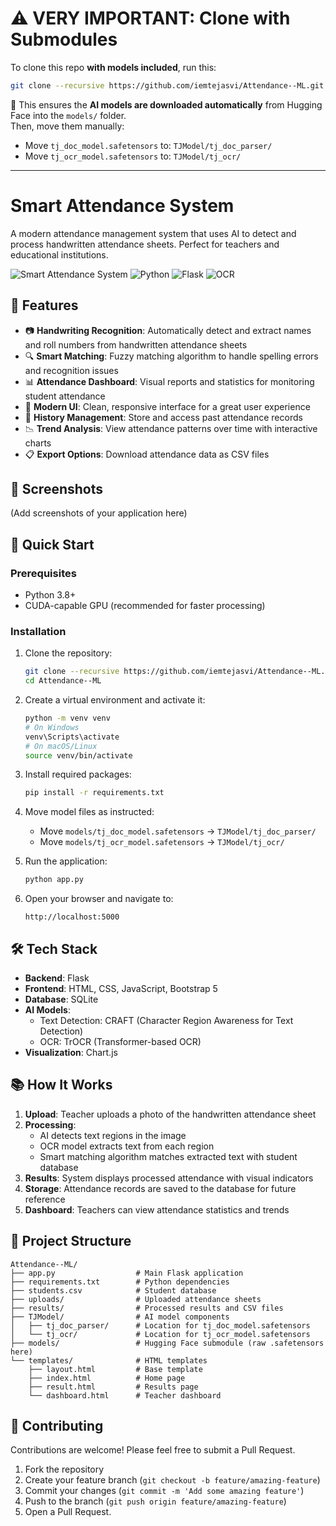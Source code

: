 # ⚠️ VERY IMPORTANT: Clone with Submodules

To clone this repo **with models included**, run this:

```bash
git clone --recursive https://github.com/iemtejasvi/Attendance--ML.git
```

🔁 This ensures the **AI models are downloaded automatically** from Hugging Face into the `models/` folder.  
Then, move them manually:

- Move `tj_doc_model.safetensors` to: `TJModel/tj_doc_parser/`
- Move `tj_ocr_model.safetensors` to: `TJModel/tj_ocr/`

---

# Smart Attendance System

A modern attendance management system that uses AI to detect and process handwritten attendance sheets. Perfect for teachers and educational institutions.

![Smart Attendance System](https://img.shields.io/badge/Smart-Attendance-4361ee)
![Python](https://img.shields.io/badge/Python-3.8+-blue)
![Flask](https://img.shields.io/badge/Flask-2.0+-green)
![OCR](https://img.shields.io/badge/OCR-AI%20Powered-orange)

## 🌟 Features

- 📷 **Handwriting Recognition**: Automatically detect and extract names and roll numbers from handwritten attendance sheets  
- 🔍 **Smart Matching**: Fuzzy matching algorithm to handle spelling errors and recognition issues  
- 📊 **Attendance Dashboard**: Visual reports and statistics for monitoring student attendance  
- 📱 **Modern UI**: Clean, responsive interface for a great user experience  
- 📁 **History Management**: Store and access past attendance records  
- 📉 **Trend Analysis**: View attendance patterns over time with interactive charts  
- 📋 **Export Options**: Download attendance data as CSV files  

## 📸 Screenshots

(Add screenshots of your application here)

## 🚀 Quick Start

### Prerequisites

- Python 3.8+  
- CUDA-capable GPU (recommended for faster processing)

### Installation

1. Clone the repository:
   ```bash
   git clone --recursive https://github.com/iemtejasvi/Attendance--ML.git
   cd Attendance--ML
   ```

2. Create a virtual environment and activate it:
   ```bash
   python -m venv venv
   # On Windows
   venv\Scripts\activate
   # On macOS/Linux
   source venv/bin/activate
   ```

3. Install required packages:
   ```bash
   pip install -r requirements.txt
   ```

4. Move model files as instructed:
   - Move `models/tj_doc_model.safetensors` → `TJModel/tj_doc_parser/`
   - Move `models/tj_ocr_model.safetensors` → `TJModel/tj_ocr/`

5. Run the application:
   ```bash
   python app.py
   ```

6. Open your browser and navigate to:
   ```
   http://localhost:5000
   ```

## 🛠️ Tech Stack

- **Backend**: Flask  
- **Frontend**: HTML, CSS, JavaScript, Bootstrap 5  
- **Database**: SQLite  
- **AI Models**:  
  - Text Detection: CRAFT (Character Region Awareness for Text Detection)  
  - OCR: TrOCR (Transformer-based OCR)  
- **Visualization**: Chart.js  

## 📚 How It Works

1. **Upload**: Teacher uploads a photo of the handwritten attendance sheet  
2. **Processing**:  
   - AI detects text regions in the image  
   - OCR model extracts text from each region  
   - Smart matching algorithm matches extracted text with student database  
3. **Results**: System displays processed attendance with visual indicators  
4. **Storage**: Attendance records are saved to the database for future reference  
5. **Dashboard**: Teachers can view attendance statistics and trends  

## 🧩 Project Structure

```
Attendance--ML/
├── app.py                  # Main Flask application
├── requirements.txt        # Python dependencies
├── students.csv            # Student database
├── uploads/                # Uploaded attendance sheets
├── results/                # Processed results and CSV files
├── TJModel/                # AI model components
│   ├── tj_doc_parser/      # Location for tj_doc_model.safetensors
│   └── tj_ocr/             # Location for tj_ocr_model.safetensors
├── models/                 # Hugging Face submodule (raw .safetensors here)
└── templates/              # HTML templates
    ├── layout.html         # Base template
    ├── index.html          # Home page
    ├── result.html         # Results page
    └── dashboard.html      # Teacher dashboard
```

## 🤝 Contributing

Contributions are welcome! Please feel free to submit a Pull Request.

1. Fork the repository  
2. Create your feature branch (`git checkout -b feature/amazing-feature`)  
3. Commit your changes (`git commit -m 'Add some amazing feature'`)  
4. Push to the branch (`git push origin feature/amazing-feature`)  
5. Open a Pull Request.

